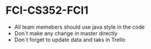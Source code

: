 # FCI-CS352-FCI1
- All team memebers should use java style in the code 
- Don`t make any change in master directly  
- Don`t forget to update data and taks in Trello  
 

